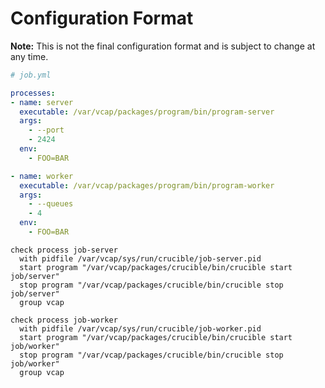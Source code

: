 # Configuration Format

**Note:** This is not the final configuration format and is subject to
change at any time.

``` yaml
# job.yml

processes:
- name: server
  executable: /var/vcap/packages/program/bin/program-server
  args:
    - --port
    - 2424
  env:
    - FOO=BAR

- name: worker
  executable: /var/vcap/packages/program/bin/program-worker
  args:
    - --queues
    - 4
  env:
    - FOO=BAR
```

```
check process job-server
  with pidfile /var/vcap/sys/run/crucible/job-server.pid
  start program "/var/vcap/packages/crucible/bin/crucible start job/server"
  stop program "/var/vcap/packages/crucible/bin/crucible stop job/server"
  group vcap

check process job-worker
  with pidfile /var/vcap/sys/run/crucible/job-worker.pid
  start program "/var/vcap/packages/crucible/bin/crucible start job/worker"
  stop program "/var/vcap/packages/crucible/bin/crucible stop job/worker"
  group vcap
```
